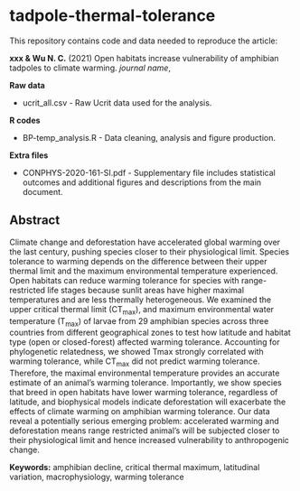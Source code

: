 # tadpole-thermal-tolerance

This repository contains code and data needed to reproduce the article:

**xxx & Wu N. C.** (2021) Open habitats increase vulnerability of amphibian tadpoles to climate warming. *journal name*,

**Raw data**
- ucrit_all.csv - Raw Ucrit data used for the analysis.

**R codes**
- BP-temp_analysis.R - Data cleaning, analysis and figure production.

**Extra files**
- CONPHYS-2020-161-SI.pdf - Supplementary file includes statistical outcomes and additional figures and descriptions from the main document.

## Abstract
Climate change and deforestation have accelerated global warming over the last century, pushing species closer to their physiological limit. Species tolerance to warming depends on the difference between their upper thermal limit and the maximum environmental temperature experienced. Open habitats can reduce warming tolerance for species with range-restricted life stages because sunlit areas have higher maximal temperatures and are less thermally heterogeneous. We examined the upper critical thermal limit (CT<sub>max</sub>), and maximum environmental water temperature (T<sub>max</sub>) of larvae from 29 amphibian species across three countries from different geographical zones to test how latitude and habitat type (open or closed-forest) affected warming tolerance. Accounting for phylogenetic relatedness, we showed Tmax strongly correlated with warming tolerance, while CT<sub>max</sub> did not predict warming tolerance. Therefore, the maximal environmental temperature provides an accurate estimate of an animal’s warming tolerance. Importantly, we show species that breed in open habitats have lower warming tolerance, regardless of latitude, and biophysical models indicate deforestation will exacerbate the effects of climate warming on amphibian warming tolerance. Our data reveal a potentially serious emerging problem: accelerated warming and deforestation means range restricted animal’s will be subjected closer to their physiological limit and hence increased vulnerability to anthropogenic change.

**Keywords:** amphibian decline, critical thermal maximum, latitudinal variation, macrophysiology, warming tolerance
